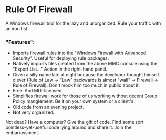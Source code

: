 # Rule Of Firewall

A Windows firewall tool for the lazy and unorganized.  Rule your traffic with an iron fist.

### "Features":
* Imports firewall rules into the "Windows Firewall with Advanced Security".  Useful for deploying rule packages.
* Natively imports files created from the above MMC console using the "Export List..." Action in the right-hand panel.
* Given a silly name late at night because the developer thought himself clever (Rule of Law -> "Law" backwards is almost "wall" -> Firewall -> Rule of Firewall). Don't mock him too much in public about it.
* Free.  And MIT-licensed.
* Simplifies firewall work for those of us working without decent Group Policy manglement.  Be it on your own system or a client's.
* Old code from an evening project.
* Not very organized.

Not dead? Have a computer?  Give the gift of code.  Find some sort pointless-yet-useful code lying around and share it. Join the embarrassment.
